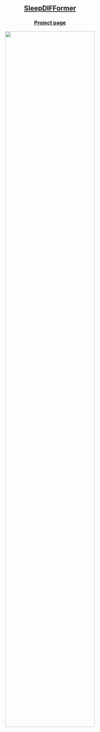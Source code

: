<h2 align="center"> <a href="https://openreview.net/forum?id=ftGnpZrW7P">SleepDIFFormer</a></h2>

<h3 align="center"><a href="https://ispamm.github.io/GRAM/"> Project page</a></h3>

<div align=center><img src=assets/gram_method-compresso-1.png width="75%" height="75%"></div>


<h5 align="center">
     
